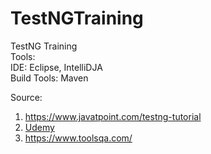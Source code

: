 # TestNGTraining
TestNG Training <br>
Tools: <br>
IDE: Eclipse, IntelliDJA <br>
Build Tools: Maven <br>

Source: <br>
1. https://www.javatpoint.com/testng-tutorial <br>
2. [Udemy](https://www.udemy.com/course/selenium-webdriver-web-based-automation-testing/learn/lecture/12084596#overview) <br>
3. https://www.toolsqa.com/ <br>

